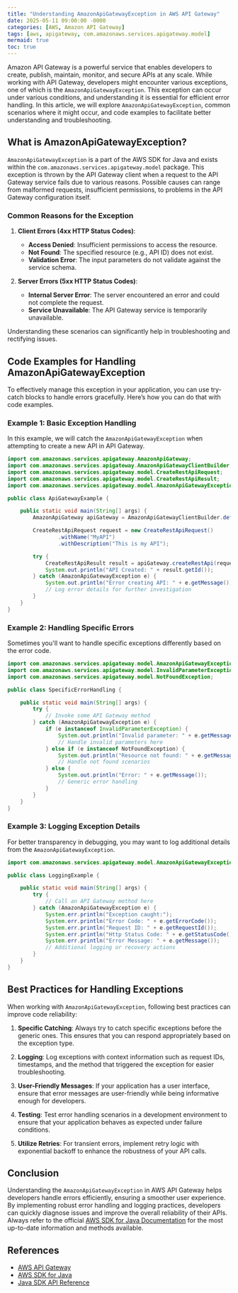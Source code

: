 ```yaml
---
title: "Understanding AmazonApiGatewayException in AWS API Gateway"
date: 2025-05-11 09:00:00 -0000
categories: [AWS, Amazon API Gateway]
tags: [aws, apigateway, com.amazonaws.services.apigateway.model]
mermaid: true
toc: true
---
```



Amazon API Gateway is a powerful service that enables developers to create, publish, maintain, monitor, and secure APIs at any scale. While working with API Gateway, developers might encounter various exceptions, one of which is the `AmazonApiGatewayException`. This exception can occur under various conditions, and understanding it is essential for efficient error handling. In this article, we will explore `AmazonApiGatewayException`, common scenarios where it might occur, and code examples to facilitate better understanding and troubleshooting.

## What is AmazonApiGatewayException?

`AmazonApiGatewayException` is a part of the AWS SDK for Java and exists within the `com.amazonaws.services.apigateway.model` package. This exception is thrown by the API Gateway client when a request to the API Gateway service fails due to various reasons. Possible causes can range from malformed requests, insufficient permissions, to problems in the API Gateway configuration itself.

### Common Reasons for the Exception

1. **Client Errors (4xx HTTP Status Codes)**:
   - **Access Denied**: Insufficient permissions to access the resource.
   - **Not Found**: The specified resource (e.g., API ID) does not exist.
   - **Validation Error**: The input parameters do not validate against the service schema.

2. **Server Errors (5xx HTTP Status Codes)**:
   - **Internal Server Error**: The server encountered an error and could not complete the request.
   - **Service Unavailable**: The API Gateway service is temporarily unavailable.

Understanding these scenarios can significantly help in troubleshooting and rectifying issues.

## Code Examples for Handling AmazonApiGatewayException

To effectively manage this exception in your application, you can use try-catch blocks to handle errors gracefully. Here’s how you can do that with code examples.

### Example 1: Basic Exception Handling

In this example, we will catch the `AmazonApiGatewayException` when attempting to create a new API in API Gateway.

```java
import com.amazonaws.services.apigateway.AmazonApiGateway;
import com.amazonaws.services.apigateway.AmazonApiGatewayClientBuilder;
import com.amazonaws.services.apigateway.model.CreateRestApiRequest;
import com.amazonaws.services.apigateway.model.CreateRestApiResult;
import com.amazonaws.services.apigateway.model.AmazonApiGatewayException;

public class ApiGatewayExample {

    public static void main(String[] args) {
        AmazonApiGateway apiGateway = AmazonApiGatewayClientBuilder.defaultClient();

        CreateRestApiRequest request = new CreateRestApiRequest()
                .withName("MyAPI")
                .withDescription("This is my API");

        try {
            CreateRestApiResult result = apiGateway.createRestApi(request);
            System.out.println("API Created: " + result.getId());
        } catch (AmazonApiGatewayException e) {
            System.out.println("Error creating API: " + e.getMessage());
            // Log error details for further investigation
        }
    }
}
```

### Example 2: Handling Specific Errors

Sometimes you'll want to handle specific exceptions differently based on the error code.

```java
import com.amazonaws.services.apigateway.model.AmazonApiGatewayException;
import com.amazonaws.services.apigateway.model.InvalidParameterException;
import com.amazonaws.services.apigateway.model.NotFoundException;

public class SpecificErrorHandling {

    public static void main(String[] args) {
        try {
            // Invoke some API Gateway method
        } catch (AmazonApiGatewayException e) {
            if (e instanceof InvalidParameterException) {
                System.out.println("Invalid parameter: " + e.getMessage());
                // Handle invalid parameters here
            } else if (e instanceof NotFoundException) {
                System.out.println("Resource not found: " + e.getMessage());
                // Handle not found scenarios
            } else {
                System.out.println("Error: " + e.getMessage());
                // Generic error handling
            }
        }
    }
}
```

### Example 3: Logging Exception Details

For better transparency in debugging, you may want to log additional details from the `AmazonApiGatewayException`.

```java
import com.amazonaws.services.apigateway.model.AmazonApiGatewayException;

public class LoggingExample {

    public static void main(String[] args) {
        try {
            // Call an API Gateway method here
        } catch (AmazonApiGatewayException e) {
            System.err.println("Exception caught:");
            System.err.println("Error Code: " + e.getErrorCode());
            System.err.println("Request ID: " + e.getRequestId());
            System.err.println("Http Status Code: " + e.getStatusCode());
            System.err.println("Error Message: " + e.getMessage());
            // Additional logging or recovery actions
        }
    }
}
```

## Best Practices for Handling Exceptions

When working with `AmazonApiGatewayException`, following best practices can improve code reliability:

1. **Specific Catching**: Always try to catch specific exceptions before the generic ones. This ensures that you can respond appropriately based on the exception type.
   
2. **Logging**: Log exceptions with context information such as request IDs, timestamps, and the method that triggered the exception for easier troubleshooting.
   
3. **User-Friendly Messages**: If your application has a user interface, ensure that error messages are user-friendly while being informative enough for developers.

4. **Testing**: Test error handling scenarios in a development environment to ensure that your application behaves as expected under failure conditions.

5. **Utilize Retries**: For transient errors, implement retry logic with exponential backoff to enhance the robustness of your API calls.

## Conclusion

Understanding the `AmazonApiGatewayException` in AWS API Gateway helps developers handle errors efficiently, ensuring a smoother user experience. By implementing robust error handling and logging practices, developers can quickly diagnose issues and improve the overall reliability of their APIs. Always refer to the official [AWS SDK for Java Documentation](https://docs.aws.amazon.com/sdk-for-java/latest/developer-guide/home.html) for the most up-to-date information and methods available.

## References

- [AWS API Gateway](https://aws.amazon.com/api-gateway/)
- [AWS SDK for Java](https://aws.amazon.com/sdk-for-java/)
- [Java SDK API Reference](https://docs.aws.amazon.com/sdk-for-java/latest/javadoc/)